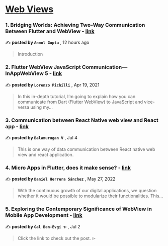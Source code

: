 
<h1><a href=https://medium.com/tag/webview/recommended target="_blank" rel="noopener noreferrer">Web Views</a></h1>
<h3>1. Bridging Worlds: Achieving Two-Way Communication Between Flutter and WebView - <a href=https://medium.com/@anmol-gupta?source=tag_recommended_feed---------0-84----------webview----------9d1f7121_d69d_4054_b7e0_7b288900383a------- target="_blank" rel="noopener noreferrer">link</a></h3>

✍️ **posted by `Anmol Gupta`** <date> , 12 hours ago</date>

<blockquote>Introduction</blockquote>

<h3>2. Flutter WebView JavaScript Communication — InAppWebView 5 - <a href=https://medium.com/@pichillilorenzo?source=tag_recommended_feed---------1-85----------webview----------9d1f7121_d69d_4054_b7e0_7b288900383a------- target="_blank" rel="noopener noreferrer">link</a></h3>

✍️ **posted by `Lorenzo Pichilli`** <date> , Apr 19, 2021</date>

<blockquote>In this in-depth tutorial, I’m going to explain how you can communicate from Dart (Flutter WebView) to JavaScript and vice-versa using my…</blockquote>

<h3>3. Communication between React Native web view and React app - <a href=https://medium.com/@svbala99?source=tag_recommended_feed---------2-84----------webview----------9d1f7121_d69d_4054_b7e0_7b288900383a------- target="_blank" rel="noopener noreferrer">link</a></h3>

✍️ **posted by `Balamurugan V`** <date> , Jul 4</date>

<blockquote>This is one way of data communication between React native web view and react application.</blockquote>

<h3>4. Micro Apps in Flutter, does it make sense? - <a href=https://medium.com/@danielherresan?source=tag_recommended_feed---------3-85----------webview----------9d1f7121_d69d_4054_b7e0_7b288900383a------- target="_blank" rel="noopener noreferrer">link</a></h3>

✍️ **posted by `Daniel Herrera Sánchez`** <date> , May 27, 2022</date>

<blockquote>With the continuous growth of our digital applications, we question whether it would be possible to modularize their functionalities. This…</blockquote>

<h3>5. Exploring the Contemporary Significance of WebView in Mobile App Development - <a href=https://medium.com/@ga1?source=tag_recommended_feed---------4-84----------webview----------9d1f7121_d69d_4054_b7e0_7b288900383a------- target="_blank" rel="noopener noreferrer">link</a></h3>

✍️ **posted by `Gal Ben-Evgi ✨`** <date> , Jul 2</date>

<blockquote>Click the link to check out the post. ⌲</blockquote>

